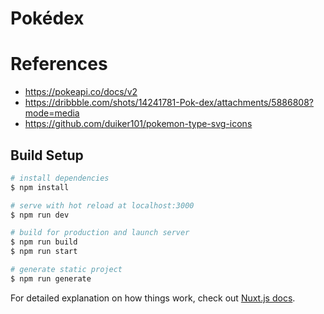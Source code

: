 # Pokédex

# References
- https://pokeapi.co/docs/v2
- https://dribbble.com/shots/14241781-Pok-dex/attachments/5886808?mode=media
- https://github.com/duiker101/pokemon-type-svg-icons

## Build Setup

```bash
# install dependencies
$ npm install

# serve with hot reload at localhost:3000
$ npm run dev

# build for production and launch server
$ npm run build
$ npm run start

# generate static project
$ npm run generate
```

For detailed explanation on how things work, check out [Nuxt.js docs](https://nuxtjs.org).
